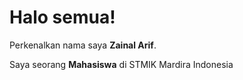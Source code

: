 # Halo semua! 
 
Perkenalkan nama saya **Zainal Arif**.<br>
 
Saya seorang **Mahasiswa** di STMIK Mardira Indonesia <br>

